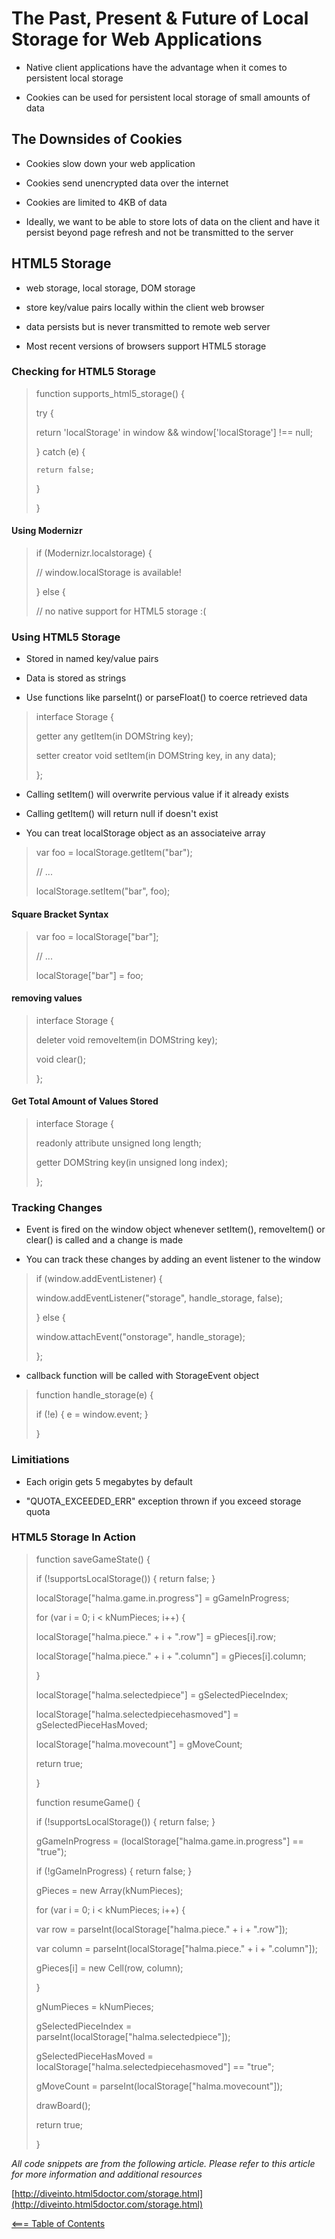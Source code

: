 # **The Past, Present & Future of Local Storage for Web Applications**

* Native client applications have the advantage when it comes to persistent local storage

* Cookies can be used for persistent local storage of small amounts of data

## The Downsides of Cookies

* Cookies slow down your web application

* Cookies send unencrypted data over the internet

* Cookies are limited to 4KB of data

* Ideally, we want to be able to store lots of data on the client and have it persist beyond page refresh and not be transmitted to the server

## HTML5 Storage

* web storage, local storage, DOM storage

* store key/value pairs locally within the client web browser

* data persists but is never transmitted to remote web server

* Most recent versions of browsers support HTML5 storage

### Checking for HTML5 Storage

> function supports_html5_storage() {
>
> try {
>
> return 'localStorage' in window && window['localStorage'] !== null;
>
> } catch (e) {
>
>     return false;
>
> }
>
> }

#### Using Modernizr

> if (Modernizr.localstorage) {
>
> // window.localStorage is available!
>
> } else {
>
> // no native support for HTML5 storage :(

### Using HTML5 Storage

* Stored in named key/value pairs

* Data is stored as strings

* Use functions like parseInt() or parseFloat() to coerce retrieved data

> interface Storage {
>
> getter any getItem(in DOMString key);
>
> setter creator void setItem(in DOMString key, in any data);
>
> };

* Calling setItem() will overwrite pervious value if it already exists

* Calling getItem() will return null if doesn't exist

* You can treat localStorage object as an associateive array

> var foo = localStorage.getItem("bar");
>
> // ...
>
> localStorage.setItem("bar", foo);

#### Square Bracket Syntax

> var foo = localStorage["bar"];
>
> // ...
>
> localStorage["bar"] = foo;

#### removing values

> interface Storage {
>
> deleter void removeItem(in DOMString key);
>
> void clear();
>
> };

#### Get Total Amount of Values Stored

> interface Storage {
>
> readonly attribute unsigned long length;
>
> getter DOMString key(in unsigned long index);
>
> };

### Tracking Changes

* Event is fired on the window object whenever setItem(), removeItem() or clear() is called and a change is made

* You can track these changes by adding an event listener to the window

> if (window.addEventListener) {
>
> window.addEventListener("storage", handle_storage, false);
>
> } else {
>
> window.attachEvent("onstorage", handle_storage);
>
> };

* callback function will be called with StorageEvent object

> function handle_storage(e) {
>
> if (!e) { e = window.event; }
>
> }

### Limitiations

* Each origin gets 5 megabytes by default

* "QUOTA_EXCEEDED_ERR" exception thrown if you exceed storage quota

### HTML5 Storage In Action

> function saveGameState() {
>
> if (!supportsLocalStorage()) { return false; }
>
> localStorage["halma.game.in.progress"] = gGameInProgress;
>
> for (var i = 0; i < kNumPieces; i++) {
>
> localStorage["halma.piece." + i + ".row"] = gPieces[i].row;
>
> localStorage["halma.piece." + i + ".column"] = gPieces[i].column;
>
> }
>
> localStorage["halma.selectedpiece"] = gSelectedPieceIndex;
>
> localStorage["halma.selectedpiecehasmoved"] = gSelectedPieceHasMoved;
>
> localStorage["halma.movecount"] = gMoveCount;
>
> return true;
>
> }
>
> function resumeGame() {
>
> if (!supportsLocalStorage()) { return false; }
>
> gGameInProgress = (localStorage["halma.game.in.progress"] == "true");
>
> if (!gGameInProgress) { return false; }
>
> gPieces = new Array(kNumPieces);
>
> for (var i = 0; i < kNumPieces; i++) {
>
> var row = parseInt(localStorage["halma.piece." + i + ".row"]);
>
> var column = parseInt(localStorage["halma.piece." + i + ".column"]);
>
> gPieces[i] = new Cell(row, column);
>
> }
>
> gNumPieces = kNumPieces;
>
> gSelectedPieceIndex = parseInt(localStorage["halma.selectedpiece"]);
>
> gSelectedPieceHasMoved = localStorage["halma.selectedpiecehasmoved"] == "true";
>
> gMoveCount = parseInt(localStorage["halma.movecount"]);
>
> drawBoard();
>
> return true;
>
> }

*All code snippets are from the following article. Please refer to this article for more information and additional resources*

[http://diveinto.html5doctor.com/storage.html](http://diveinto.html5doctor.com/storage.html)

[<=== Table of Contents](https://peterjast.github.io/reading-notes/)
